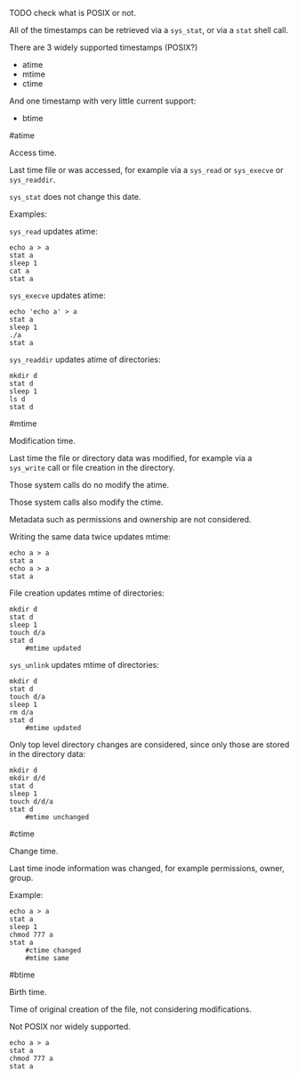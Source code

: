 TODO check what is POSIX or not.

All of the timestamps can be retrieved via a `sys_stat`, or via a `stat` shell call.

There are 3 widely supported timestamps (POSIX?)

- atime
- mtime
- ctime

And one timestamp with very little current support:

- btime

#atime

Access time.

Last time file or was accessed, for example via a `sys_read` or `sys_execve` or `sys_readdir`.

`sys_stat` does not change this date.

Examples:

`sys_read` updates atime:

    echo a > a
    stat a
    sleep 1
    cat a
    stat a

`sys_execve` updates atime:

    echo 'echo a' > a
    stat a
    sleep 1
    ./a
    stat a

`sys_readdir` updates atime of directories:

    mkdir d
    stat d
    sleep 1
    ls d
    stat d

#mtime

Modification time.

Last time the file or directory data was modified, for example via a `sys_write` call or file creation in the directory.

Those system calls do no modify the atime.

Those system calls also modify the ctime.

Metadata such as permissions and ownership are not considered.

Writing the same data twice updates mtime:

    echo a > a
    stat a
    echo a > a
    stat a

File creation updates mtime of directories:

    mkdir d
    stat d
    sleep 1
    touch d/a
    stat d
        #mtime updated

`sys_unlink` updates mtime of directories:

    mkdir d
    stat d
    touch d/a
    sleep 1
    rm d/a
    stat d
        #mtime updated

Only top level directory changes are considered, since only those are stored in the directory data:

    mkdir d
    mkdir d/d
    stat d
    sleep 1
    touch d/d/a
    stat d
        #mtime unchanged

#ctime

Change time.

Last time inode information was changed, for example permissions, owner, group.

Example:

    echo a > a
    stat a
    sleep 1
    chmod 777 a
    stat a
        #ctime changed
        #mtime same

#btime

Birth time.

Time of original creation of the file, not considering modifications.

Not POSIX nor widely supported.

    echo a > a
    stat a
    chmod 777 a
    stat a
